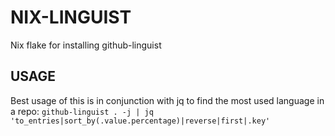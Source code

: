 # NIX-LINGUIST
Nix flake for installing github-linguist

## USAGE
Best usage of this is in conjunction with jq to find the most used language in a repo:
`github-linguist . -j | jq 'to_entries|sort_by(.value.percentage)|reverse|first|.key'`
